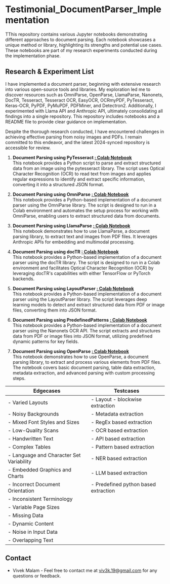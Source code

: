 # Testimonial_DocumentParser_Implementation
TThis repository contains various Jupyter notebooks demonstrating different approaches to document parsing. Each notebook showcases a unique method or library, highlighting its strengths and potential use cases. These notebooks are part of my research experiments conducted during the implementation phase.

## Research & Experiment List
I have implemented a document parser, beginning with extensive research into various open-source tools and libraries. My exploration led me to discover resources such as OmniParse, OpenParse, LlamaParse, Nanonets, DocTR, Tesseract, Tesseract OCR, EasyOCR, OCRmyPDF, PyTesseract, Keras-OCR, PyPDF, PyMuPDF, PDFMiner, and Detectron2. Additionally, I experimented with Llama API and Anthropic API, ultimately consolidating all findings into a single repository. This repository includes notebooks and a README file to provide clear guidance on implementation.

Despite the thorough research conducted, I have encountered challenges in achieving effective parsing from noisy images and PDFs. I remain committed to this endeavor, and the latest 2024-synced repository is accessible for review.

1. **Document Parsing using PyTesseract [ : Colab Notebook](using_PyTesseract)**  
   This notebook provides a Python script to parse and extract structured data from an image using the pytesseract library. The script uses Optical Character Recognition (OCR) to read text from images and applies regular expressions to identify and extract specific information, converting it into a structured JSON format.

2. **Document Parsing using OmniParse [ : Colab Notebook](uusing_OmniParse)**  
   This notebook provides a Python-based implementation of a document parser using the OmniParse library. The script is designed to run in a Colab environment and automates the setup process for working with OmniParse, enabling users to extract structured data from documents.

3. **Document Parsing using LlamaParse [ : Colab Notebook](using_LlamaParse)**  
   This notebook demonstrates how to use LlamaParse, a document parsing library, to extract text and images from PDF files. It leverages Anthropic APIs for embedding and multimodal processing.

4. **Document Parsing using docTR [ : Colab Notebook](using_docTR)**  
   This notebook provides a Python-based implementation of a document parser using the docTR library. The script is designed to run in a Colab environment and facilitates Optical Character Recognition (OCR) by leveraging docTR's capabilities with either TensorFlow or PyTorch backends.

5. **Document Parsing using LayoutParser [ : Colab Notebook](using_LayoutParser)**  
   This notebook provides a Python-based implementation of a document parser using the LayoutParser library. The script leverages deep learning models to detect and extract structured data from PDF or image files, converting them into JSON format.

6. **Document Parsing using PredefinedPatterns [ : Colab Notebook](using_PredefindPatterns)**  
   This notebook provides a Python-based implementation of a document parser using the Nanonets OCR API. The script extracts and structures data from PDF or image files into JSON format, utilizing predefined dynamic patterns for key fields.

7. **Document Parsing using OpenParse [ : Colab Notebook](using_OpenParse)**  
   This notebook demonstrates how to use OpenParse, a document parsing library, to extract and process various elements from PDF files. The notebook covers basic document parsing, table data extraction, metadata extraction, and advanced parsing with custom processing steps.



|  Edgecases                                                                   |  Testcases                                                                   |
|------------------------------------------------------------------------------|------------------------------------------------------------------------------|
| - Varied Layouts                                                             | - Layout - blockwise extraction                                              |
| - Noisy Backgrounds                                                          | - Metadata extraction                                                        |
| - Mixed Font Styles and Sizes                                                | - RegEx based extraction                                                     |
| - Low-Quality Scans                                                          | - OCR based extraction                                                       |
| - Handwritten Text                                                           | - API based extraction                                                       |
| - Complex Tables                                                             | - Pattern based extraction                                                   |
| - Language and Character Set Variability                                     | - NER based extraction                                                       |
| - Embedded Graphics and Charts                                               | - LLM based extraction                                                       |
| - Incorrect Document Orientation                                             | - Predefined python based extraction                                         |
| - Inconsistent Terminology                                                   |                                                                              |
| - Variable Page Sizes                                                        |                                                                              |
| - Missing Data                                                               |                                                                              |
| - Dynamic Content                                                            |                                                                              |
| - Noise in Input Data                                                        |                                                                              |
| - Overlapping Text                                                           |                                                                              |


## Contact
* Vivek Malam - Feel free to contact me at viv3k.19@gmail.com for any questions or feedback.

